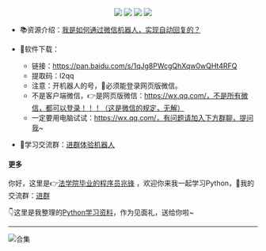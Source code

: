 <div align="center">
    <a href="https://github.com/zhaofeng092/python_auto_office"> <img src="https://badgen.net/badge/Github/%E7%A8%8B%E5%BA%8F%E5%91%98?icon=github&color=red"></a>
    <a href="http://t.cn/A6Gkrbzw"> <img src="https://badgen.net/badge/follow/%E5%85%AC%E4%BC%97%E5%8F%B7?icon=rss&color=green"></a>
    <a href="https://space.bilibili.com/259649365"> <img src="https://badgen.net/badge/pick/B%E7%AB%99?icon=dependabot&color=blue"></a>
    <a href="https://mp.weixin.qq.com/s/CadAaJUTUlXmTxJAjFUfPQ"> <img src="https://badgen.net/badge/join/%E4%BA%A4%E6%B5%81%E7%BE%A4?icon=atom&color=yellow"></a>
</div>



- 📚资源介绍：[我是如何通过微信机器人，实现自动回复的？](https://www.bilibili.com/video/BV1Q64y1Z7TB)
- 🚀软件下载：

  - 链接：https://pan.baidu.com/s/1qJg8PWcgQhXqw0wQHt4RFQ 
  - 提取码：l2qq 
  - 注意：开机器人的号，🌈必须能登录网页版微信。
  - 不是客户端微信，👉是网页版微信：https://wx.qq.com/，不是所有微信，都可以登录！！！（这是微信的规定，无解）
  - 一定要用电脑试试：https://wx.qq.com/，有问题请加入下方群聊，提问我~



- 🚸学习交流群：[进群体验机器人](https://mp.weixin.qq.com/s/wx-JkgOUoJhb-7ZESxl93w) 




#### 更多


你好，这里是👉[法学院毕业的程序员兆锋](https://mp.weixin.qq.com/s/UrJ5PkRWYydaajGetUqFYQ) ，欢迎你来我一起学习Python，🚸我的交流群：[进群](https://mp.weixin.qq.com/s/wx-JkgOUoJhb-7ZESxl93w) 

👇这里是我整理的[Python学习资料](https://mp.weixin.qq.com/s/2LiIoxPl2SwPHWVxP6UaJQ)，作为见面礼，送给你啦~

------





![合集](https://img-blog.csdnimg.cn/20210303170458567.jpg?x-oss-process=image/watermark,type_ZmFuZ3poZW5naGVpdGk,shadow_10,text_aHR0cHM6Ly9ibG9nLmNzZG4ubmV0L3dlaXhpbl80MjMyMTUxNw==,size_16,color_FFFFFF,t_70#pic_center)